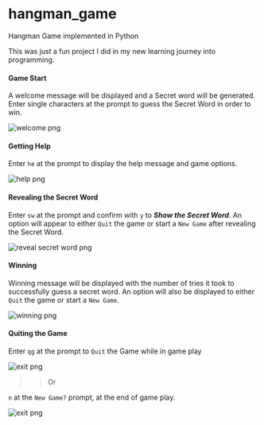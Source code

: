 # hangman_game
Hangman Game implemented in Python

This was just a fun project I did in my new learning journey into programming.

#### Game Start
A welcome message will be displayed and a Secret word will be generated.
Enter single characters at the prompt to guess the Secret Word in order to win.

![welcome png](https://github.com/samKM/hangman_game/blob/master/screenshots/welcome.png)

#### Getting Help
Enter `he` at the prompt to display the help message and game options.

![help png](https://github.com/samKM/hangman_game/blob/master/screenshots/help_game_options.png)

#### Revealing the Secret Word 
Enter `sw` at the prompt and confirm with `y` to **_Show the Secret Word_**.
An option will appear to either `Quit` the game or start a `New Game` after revealing the Secret Word.

![reveal secret word png](https://github.com/samKM/hangman_game/blob/master/screenshots/show_secret_word.png)

#### Winning 
Winning message will be displayed with the number of tries it took to successfully guess a secret word.
An option will also be displayed to either `Quit` the game or start a `New Game`.

![winning png](https://github.com/samKM/hangman_game/blob/master/screenshots/winning_exit_options.png)

#### Quiting the Game 
Enter `qg` at the prompt to `Quit` the Game while in game play

![exit png](https://github.com/samKM/hangman_game/blob/master/screenshots/quit_game.png)
>> Or

`n` at the `New Game?` prompt, at the end of game play.

![exit png](https://github.com/samKM/hangman_game/blob/master/screenshots/new_game_prompt.png)

